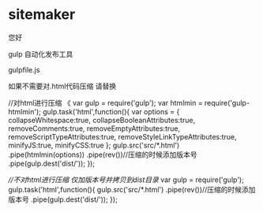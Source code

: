 # sitemaker

您好

gulp 自动化发布工具

gulpfile.js

如果不需要对.html代码压缩 请替换


//对html进行压缩 《
var gulp = require('gulp');
var htmlmin = require('gulp-htmlmin');
gulp.task('html',function(){
    var options = {
        collapseWhitespace:true,
        collapseBooleanAttributes:true,
        removeComments:true,
        removeEmptyAttributes:true,
        removeScriptTypeAttributes:true,
        removeStyleLinkTypeAttributes:true,
        minifyJS:true,
        minifyCSS:true
    };
    gulp.src('src/*.html')
        .pipe(htmlmin(options))
        .pipe(rev())//压缩的时候添加版本号
        .pipe(gulp.dest('dist/'));
});


_//不对html进行压缩 仅加版本号并拷贝到dist目录_
var gulp = require('gulp');
gulp.task('html',function(){
    gulp.src('src/*.html')
        .pipe(rev())//压缩的时候添加版本号
        .pipe(gulp.dest('dist/'));
});